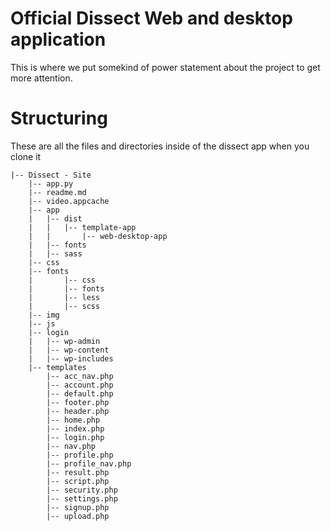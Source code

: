 # Official Dissect Web and desktop application
  This is where we put somekind of power statement about the project to get more attention.
# Structuring
  These are all the files and directories inside of the dissect app when you clone it

```
|-- Dissect - Site
    |-- app.py
    |-- readme.md
    |-- video.appcache
    |-- app
    |   |-- dist
    |   |   |-- template-app
    |   |       |-- web-desktop-app
    |   |-- fonts
    |   |-- sass
    |-- css
    |-- fonts
    |       |-- css
    |       |-- fonts
    |       |-- less
    |       |-- scss
    |-- img
    |-- js
    |-- login
    |   |-- wp-admin
    |   |-- wp-content
    |   |-- wp-includes
    |-- templates
        |-- acc_nav.php
        |-- account.php
        |-- default.php
        |-- footer.php
        |-- header.php
        |-- home.php
        |-- index.php
        |-- login.php
        |-- nav.php
        |-- profile.php
        |-- profile_nav.php
        |-- result.php
        |-- script.php
        |-- security.php
        |-- settings.php
        |-- signup.php
        |-- upload.php
```
